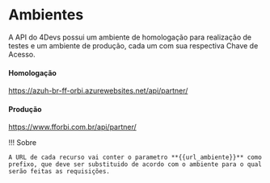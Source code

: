 # Ambientes

A API do 4Devs possui um ambiente de homologação para realização de testes e um ambiente de produção, cada um com sua respectiva Chave de Acesso.

#### Homologação
https://azuh-br-ff-orbi.azurewebsites.net/api/partner/


#### Produção
https://www.fforbi.com.br/api/partner/

!!! Sobre

    A URL de cada recurso vai conter o parametro **{{url_ambiente}}** como prefixo, que deve ser substituido de acordo com o ambiente para o qual serão feitas as requisições.

